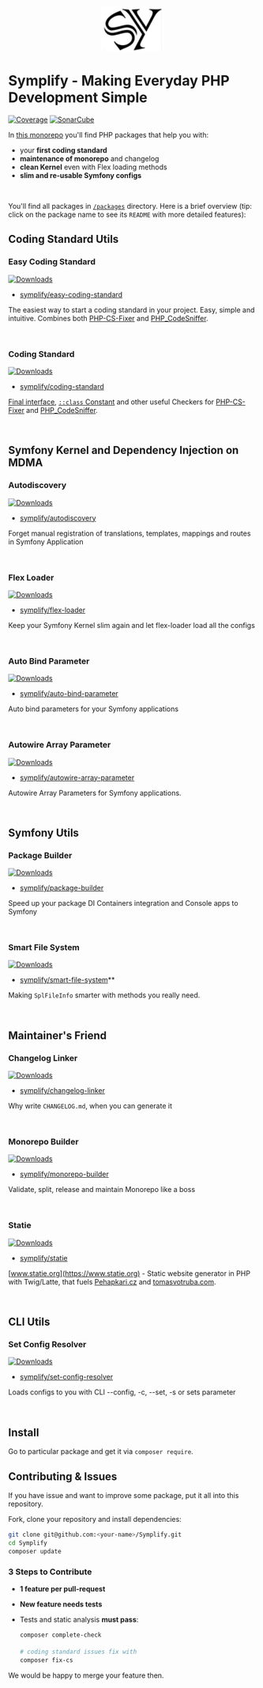 <div align="center">
    <img src="/docs/symplify.png?v=3">
</div>

# Symplify - Making Everyday PHP Development Simple

[![Coverage](https://img.shields.io/coveralls/symplify/symplify/master.svg?style=flat-square)](https://coveralls.io/github/symplify/symplify?branch=master)
[![SonarCube](https://sonarcloud.io/dashboard?id=symplify_symplify)](https://img.shields.io/badge/SonarCube_Debt-%3C5-brightgreen.svg?style=flat-square)

In [this monorepo](https://gomonorepo.org/) you'll find PHP packages that help you with:

* your **first coding standard**
* **maintenance of monorepo** and changelog
* **clean Kernel** even with Flex loading methods
* **slim and re-usable Symfony configs**

<br>

You'll find all packages in [`/packages`](/packages) directory. Here is a brief overview (tip: click on the package name to see its `README` with more detailed features):

## Coding Standard Utils

### Easy Coding Standard

[![Downloads](https://img.shields.io/packagist/dt/symplify/easy-coding-standard.svg?style=flat-square)](https://packagist.org/packages/symplify/easy-coding-standard/stats)

- [symplify/easy-coding-standard](https://github.com/symplify/easy-coding-standard)

The easiest way to start a coding standard in your project. Easy, simple and intuitive. Combines both [PHP-CS-Fixer](https://github.com/friendsofphp/php-cs-fixer) and [PHP_CodeSniffer](https://github.com/squizlabs/PHP_CodeSniffer).

<br>

### Coding Standard

[![Downloads](https://img.shields.io/packagist/dt/symplify/coding-standard.svg?style=flat-square)](https://packagist.org/packages/symplify/coding-standard/stats)

- [symplify/coding-standard](https://github.com/symplify/coding-standard)

[Final interface](http://ocramius.github.io/blog/when-to-declare-classes-final/), [`::class` Constant](https://www.tomasvotruba.com/blog/2017/08/21/5-useful-rules-from-symplify-coding-standard/#3-class-constant-fixer) and other useful Checkers for [PHP-CS-Fixer](https://github.com/friendsofphp/php-cs-fixer) and [PHP_CodeSniffer](https://github.com/squizlabs/PHP_CodeSniffer).

<br>

## Symfony Kernel and Dependency Injection on MDMA

### Autodiscovery

[![Downloads](https://img.shields.io/packagist/dt/symplify/autodiscovery.svg?style=flat-square)](https://packagist.org/packages/symplify/autodiscovery/stats)

- [symplify/autodiscovery](https://github.com/symplify/autodiscovery)

Forget manual registration of translations, templates, mappings and routes in Symfony Application

<br>

### Flex Loader

[![Downloads](https://img.shields.io/packagist/dt/symplify/flex-loader.svg?style=flat-square)](https://packagist.org/packages/symplify/flex-loader/stats)

- [symplify/flex-loader](https://github.com/symplify/flex-loader)

Keep your Symfony Kernel slim again and let flex-loader load all the configs

<br>

### Auto Bind Parameter

[![Downloads](https://img.shields.io/packagist/dt/symplify/auto-bind-parameter.svg?style=flat-square)](https://packagist.org/packages/symplify/auto-bind-parameter/stats)

- [symplify/auto-bind-parameter](https://github.com/symplify/auto-bind-parameter)

Auto bind parameters for your Symfony applications

<br>

### Autowire Array Parameter

[![Downloads](https://img.shields.io/packagist/dt/symplify/autowire-array-parameter.svg?style=flat-square)](https://packagist.org/packages/symplify/autowire-array-parameter/stats)

- [symplify/autowire-array-parameter](https://github.com/symplify/autowire-array-parameter)

Autowire Array Parameters for Symfony applications.

<br>

## Symfony Utils

### Package Builder

[![Downloads](https://img.shields.io/packagist/dt/symplify/package-builder.svg?style=flat-square)](https://packagist.org/packages/symplify/package-builder/stats)

- [symplify/package-builder](https://github.com/symplify/package-builder)

Speed up your package DI Containers integration and Console apps to Symfony

<br>

### Smart File System

[![Downloads](https://img.shields.io/packagist/dt/symplify/smart-file-system.svg?style=flat-square)](https://packagist.org/packages/symplify/smart-file-system/stats)

- [symplify/smart-file-system](https://github.com/symplify/smart-file-system)**

Making `SplFileInfo` smarter with methods you really need.

<br>

## Maintainer's Friend

### Changelog Linker

[![Downloads](https://img.shields.io/packagist/dt/symplify/monorepo-builder.svg?style=flat-square)](https://packagist.org/packages/symplify/monorepo-builder/stats)

- [symplify/changelog-linker](https://github.com/symplify/changelog-linker)

Why write `CHANGELOG.md`, when you can generate it

<br>

### Monorepo Builder

[![Downloads](https://img.shields.io/packagist/dt/symplify/changelog-linker.svg?style=flat-square)](https://packagist.org/packages/symplify/changelog-linker/stats)

- [symplify/monorepo-builder](https://github.com/symplify/monorepo-builder)

Validate, split, release and maintain Monorepo like a boss

<br>

### Statie

[![Downloads](https://img.shields.io/packagist/dt/Symplify/statie.svg?style=flat-square)](https://packagist.org/packages/Symplify/statie/stats)

- [symplify/statie](https://github.com/symplify/statie)

[www.statie.org](https://www.statie.org) - Static website generator in PHP with Twig/Latte, that fuels [Pehapkari.cz](https://github.com/pehapkari/pehapkari.cz) and [tomasvotruba.com](https://github.com/tomasvotruba/tomasvotruba.com).

<br>

## CLI Utils

### Set Config Resolver

[![Downloads](https://img.shields.io/packagist/dt/symplify/set-config-resolver.svg?style=flat-square)](https://packagist.org/packages/symplify/set-config-resolver/stats)

- [symplify/set-config-resolver](https://github.com/symplify/set-config-resolver)

Loads configs to you with CLI --config, -c, --set, -s or sets parameter

<br>

## Install

Go to particular package and get it via `composer require`.

## Contributing & Issues

If you have issue and want to improve some package, put it all into this repository.

Fork, clone your repository and install dependencies:

```bash
git clone git@github.com:<your-name>/Symplify.git
cd Symplify
composer update
```

### 3 Steps to Contribute

- **1 feature per pull-request**
- **New feature needs tests**
- Tests and static analysis **must pass**:

    ```bash
    composer complete-check

    # coding standard issues fix with
    composer fix-cs
    ```

We would be happy to merge your feature then.
